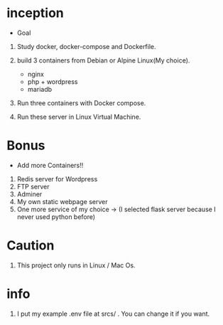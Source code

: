 # inception
 - Goal
1. Study docker, docker-compose and Dockerfile.

2. build 3 containers from Debian or Alpine Linux(My choice).
   - nginx
   - php + wordpress
   - mariadb

3. Run three containers with Docker compose.

4. Run these server in Linux Virtual Machine.

# Bonus
 - Add more Containers!!
1. Redis server for Wordpress
2. FTP server
3. Adminer
4. My own static webpage server
5. One more service of my choice -> (I selected flask server because I never used python before) 


# Caution
1. This project only runs in Linux / Mac Os.

# info 
1. I put my example .env file at srcs/ . You can change it if you want.
